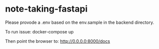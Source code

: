 # note-taking-fastapi

Please provode a .env based on the env.sample in the backend directory.

To run issue:
docker-compose up

Then point the browser to:
http://0.0.0.0:8000/docs

